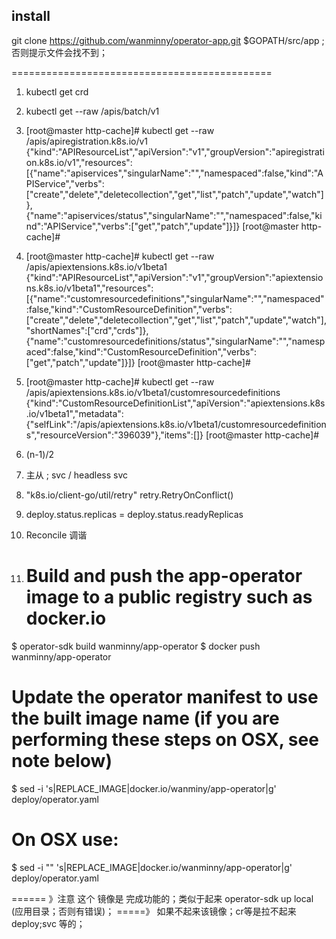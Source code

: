 ## install



git clone https://github.com/wanminny/operator-app.git  $GOPATH/src/app ;否则提示文件会找不到；



=============================================

1. kubectl get crd

2.  kubectl get --raw /apis/batch/v1

3. [root@master http-cache]# kubectl get --raw /apis/apiregistration.k8s.io/v1
{"kind":"APIResourceList","apiVersion":"v1","groupVersion":"apiregistration.k8s.io/v1","resources":[{"name":"apiservices","singularName":"","namespaced":false,"kind":"APIService","verbs":["create","delete","deletecollection","get","list","patch","update","watch"]},{"name":"apiservices/status","singularName":"","namespaced":false,"kind":"APIService","verbs":["get","patch","update"]}]}
[root@master http-cache]#


4. [root@master http-cache]# kubectl get --raw /apis/apiextensions.k8s.io/v1beta1
{"kind":"APIResourceList","apiVersion":"v1","groupVersion":"apiextensions.k8s.io/v1beta1","resources":[{"name":"customresourcedefinitions","singularName":"","namespaced":false,"kind":"CustomResourceDefinition","verbs":["create","delete","deletecollection","get","list","patch","update","watch"],"shortNames":["crd","crds"]},{"name":"customresourcedefinitions/status","singularName":"","namespaced":false,"kind":"CustomResourceDefinition","verbs":["get","patch","update"]}]}
[root@master http-cache]# 

5. [root@master http-cache]# kubectl get --raw /apis/apiextensions.k8s.io/v1beta1/customresourcedefinitions
{"kind":"CustomResourceDefinitionList","apiVersion":"apiextensions.k8s.io/v1beta1","metadata":{"selfLink":"/apis/apiextensions.k8s.io/v1beta1/customresourcedefinitions","resourceVersion":"396039"},"items":[]}
[root@master http-cache]# 

6. (n-1)/2

7.  主从 ; svc / headless svc 

8. 
	"k8s.io/client-go/util/retry"
	retry.RetryOnConflict()
9. deploy.status.replicas = deploy.status.readyReplicas
10. Reconcile 调谐


11. # Build and push the app-operator image to a public registry such as docker.io

$ operator-sdk build wanminny/app-operator
$ docker push wanminny/app-operator

# Update the operator manifest to use the built image name (if you are performing these steps on OSX, see note below)
$ sed -i 's|REPLACE_IMAGE|docker.io/wanminy/app-operator|g' deploy/operator.yaml
# On OSX use:
$ sed -i "" 's|REPLACE_IMAGE|docker.io/wanminny/app-operator|g' deploy/operator.yaml

====== 》注意 这个 镜像是 完成功能的；类似于起来 operator-sdk up local (应用目录；否则有错误)；
=====》 如果不起来该镜像；cr等是拉不起来deploy;svc 等的；


